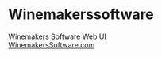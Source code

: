 # Winemakerssoftware
Winemakers Software Web UI   
[WinemakersSoftware.com](https://winemakerssoftware.com)

